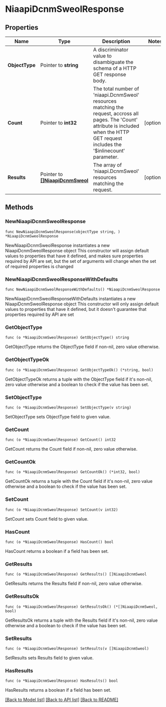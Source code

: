 # NiaapiDcnmSweolResponse

## Properties

Name | Type | Description | Notes
------------ | ------------- | ------------- | -------------
**ObjectType** | Pointer to **string** | A discriminator value to disambiguate the schema of a HTTP GET response body. | 
**Count** | Pointer to **int32** | The total number of &#39;niaapi.DcnmSweol&#39; resources matching the request, accross all pages. The &#39;Count&#39; attribute is included when the HTTP GET request includes the &#39;$inlinecount&#39; parameter. | [optional] 
**Results** | Pointer to [**[]NiaapiDcnmSweol**](niaapi.DcnmSweol.md) | The array of &#39;niaapi.DcnmSweol&#39; resources matching the request. | [optional] 

## Methods

### NewNiaapiDcnmSweolResponse

`func NewNiaapiDcnmSweolResponse(objectType string, ) *NiaapiDcnmSweolResponse`

NewNiaapiDcnmSweolResponse instantiates a new NiaapiDcnmSweolResponse object
This constructor will assign default values to properties that have it defined,
and makes sure properties required by API are set, but the set of arguments
will change when the set of required properties is changed

### NewNiaapiDcnmSweolResponseWithDefaults

`func NewNiaapiDcnmSweolResponseWithDefaults() *NiaapiDcnmSweolResponse`

NewNiaapiDcnmSweolResponseWithDefaults instantiates a new NiaapiDcnmSweolResponse object
This constructor will only assign default values to properties that have it defined,
but it doesn't guarantee that properties required by API are set

### GetObjectType

`func (o *NiaapiDcnmSweolResponse) GetObjectType() string`

GetObjectType returns the ObjectType field if non-nil, zero value otherwise.

### GetObjectTypeOk

`func (o *NiaapiDcnmSweolResponse) GetObjectTypeOk() (*string, bool)`

GetObjectTypeOk returns a tuple with the ObjectType field if it's non-nil, zero value otherwise
and a boolean to check if the value has been set.

### SetObjectType

`func (o *NiaapiDcnmSweolResponse) SetObjectType(v string)`

SetObjectType sets ObjectType field to given value.


### GetCount

`func (o *NiaapiDcnmSweolResponse) GetCount() int32`

GetCount returns the Count field if non-nil, zero value otherwise.

### GetCountOk

`func (o *NiaapiDcnmSweolResponse) GetCountOk() (*int32, bool)`

GetCountOk returns a tuple with the Count field if it's non-nil, zero value otherwise
and a boolean to check if the value has been set.

### SetCount

`func (o *NiaapiDcnmSweolResponse) SetCount(v int32)`

SetCount sets Count field to given value.

### HasCount

`func (o *NiaapiDcnmSweolResponse) HasCount() bool`

HasCount returns a boolean if a field has been set.

### GetResults

`func (o *NiaapiDcnmSweolResponse) GetResults() []NiaapiDcnmSweol`

GetResults returns the Results field if non-nil, zero value otherwise.

### GetResultsOk

`func (o *NiaapiDcnmSweolResponse) GetResultsOk() (*[]NiaapiDcnmSweol, bool)`

GetResultsOk returns a tuple with the Results field if it's non-nil, zero value otherwise
and a boolean to check if the value has been set.

### SetResults

`func (o *NiaapiDcnmSweolResponse) SetResults(v []NiaapiDcnmSweol)`

SetResults sets Results field to given value.

### HasResults

`func (o *NiaapiDcnmSweolResponse) HasResults() bool`

HasResults returns a boolean if a field has been set.


[[Back to Model list]](../README.md#documentation-for-models) [[Back to API list]](../README.md#documentation-for-api-endpoints) [[Back to README]](../README.md)


